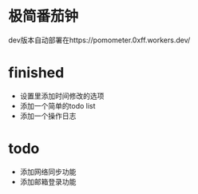 # 极简番茄钟
dev版本自动部署在https://pomometer.0xff.workers.dev/
# finished

* 设置里添加时间修改的选项
* 添加一个简单的todo list
* 添加一个操作日志
# todo
* 添加网络同步功能
* 添加邮箱登录功能
